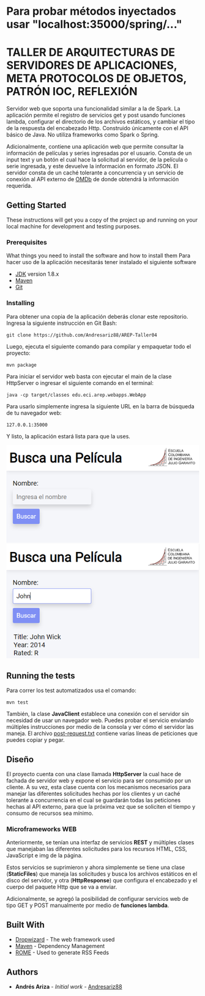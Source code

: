 
# Para probar métodos inyectados usar "localhost:35000/spring/..."

# TALLER DE ARQUITECTURAS DE SERVIDORES DE APLICACIONES, META PROTOCOLOS DE OBJETOS, PATRÓN IOC, REFLEXIÓN

Servidor web que soporta una funcionalidad similar a la de Spark. La aplicación permite el registro de servicios get y post usando funciones lambda, configurar el directorio de los archivos estáticos, y cambiar el tipo de la respuesta del encabezado Http. Construido únicamente con el API básico de Java. No utiliza frameworks como Spark o Spring.

Adicionalmente, contiene una aplicación web que permite consultar la información de películas y series ingresadas por el usuario. Consta de un input text y un botón el cual hace la solicitud al servidor, de la película o serie ingresada, y este devuelve la información en formato JSON. El servidor consta de un caché tolerante a concurrencia y un servicio de conexión al API externo de [OMDb](https://omdbapi.com/) de donde obtendrá la información requerida.

## Getting Started

These instructions will get you a copy of the project up and running on your local machine for development and testing purposes.

### Prerequisites

What things you need to install the software and how to install them
Para hacer uso de la aplicación necesitarás tener instalado el siguiente software
- [JDK](https://www.oracle.com/co/java/technologies/javase/javase8-archive-downloads.html) version 1.8.x
- [Maven](https://maven.apache.org/download.cgi)
- [Git](https://git-scm.com/downloads)


### Installing

Para obtener una copia de la aplicación deberás clonar este repositorio. Ingresa la siguiente instrucción en Git Bash:

```
git clone https://github.com/Andresariz88/AREP-Taller04
```

Luego, ejecuta el siguiente comando para compilar y empaquetar todo el proyecto:

```
mvn package
```

Para iniciar el servidor web basta con ejecutar el main de la clase HttpServer o ingresar el siguiente comando en el terminal:
```
java -cp target/classes edu.eci.arep.webapps.WebApp
```

Para usarlo simplemente ingresa la siguiente URL en la barra de búsqueda de tu navegador web:
```
127.0.0.1:35000
```

Y listo, la aplicación estará lista para que la uses.

![](./img/img0.png)
![](./img/img1.png)

## Running the tests

Para correr los test automatizados usa el comando:
```
mvn test
```
También, la clase **JavaClient** establece una conexión con el servidor sin necesidad de usar un navegador web. Puedes probar el servicio enviando múltiples instrucciones por medio de la consola y ver cómo el servidor las maneja. El archivo [post-request.txt](./post_requests.txt) contiene varias líneas de peticiones que puedes copiar y pegar.

## Diseño
El proyecto cuenta con una clase llamada **HttpServer** la cual hace de fachada de servidor web y expone el servicio para ser consumido por un cliente. A su vez, esta clase cuenta con los mecanismos necesarios para manejar las diferentes solicitudes hechas por los clientes y un caché tolerante a concurrencia en el cual se guardarán todas las peticiones hechas al API externo, para que la próxima vez que se soliciten el tiempo y consumo de recursos sea mínimo.

### Microframeworks WEB

Anteriormente, se tenían una interfaz de servicios **REST** y múltiples clases que manejaban las diferentes solicitudes para los recursos HTML, CSS, JavaScript e img de la página.

Estos servicios se suprimieron y ahora simplemente se tiene una clase (**StaticFiles**) que maneja las solicitudes y busca los archivos estáticos en el disco del servidor, y otra (**HttpResponse**) que configura el encabezado y el cuerpo del paquete Http que se va a enviar.

Adicionalmente, se agregó la posibilidad de configurar servicios web de tipo GET y POST manualmente por medio de **funciones lambda**.



## Built With

* [Dropwizard](http://www.dropwizard.io/1.0.2/docs/) - The web framework used
* [Maven](https://maven.apache.org/) - Dependency Management
* [ROME](https://rometools.github.io/rome/) - Used to generate RSS Feeds

## Authors

* **Andrés Ariza** - *Initial work* - [Andresariz88](https://github.com/Andresariz88)


